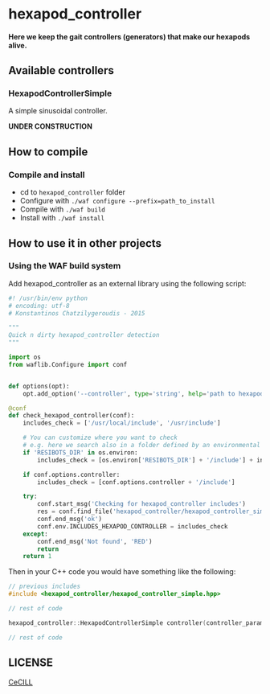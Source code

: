 # hexapod_controller

#### Here we keep the gait controllers (generators) that make our hexapods alive.

## Available controllers

### HexapodControllerSimple

A simple sinusoidal controller.

**UNDER CONSTRUCTION**

## How to compile

### Compile and install

- cd to `hexapod_controller` folder
- Configure with `./waf configure --prefix=path_to_install`
- Compile with `./waf build`
- Install with `./waf install`

## How to use it in other projects

### Using the WAF build system

Add hexapod_controller as an external library using the following script:

```python
#! /usr/bin/env python
# encoding: utf-8
# Konstantinos Chatzilygeroudis - 2015

"""
Quick n dirty hexapod_controller detection
"""

import os
from waflib.Configure import conf


def options(opt):
	opt.add_option('--controller', type='string', help='path to hexapod_controller', dest='controller')

@conf
def check_hexapod_controller(conf):
	includes_check = ['/usr/local/include', '/usr/include']

	# You can customize where you want to check
	# e.g. here we search also in a folder defined by an environmental variable
	if 'RESIBOTS_DIR' in os.environ:
		includes_check = [os.environ['RESIBOTS_DIR'] + '/include'] + includes_check

	if conf.options.controller:
		includes_check = [conf.options.controller + '/include']

	try:
		conf.start_msg('Checking for hexapod_controller includes')
		res = conf.find_file('hexapod_controller/hexapod_controller_simple.hpp', includes_check)
		conf.end_msg('ok')
		conf.env.INCLUDES_HEXAPOD_CONTROLLER = includes_check
	except:
		conf.end_msg('Not found', 'RED')
		return
	return 1
```

Then in your C++ code you would have something like the following:

```cpp
// previous includes
#include <hexapod_controller/hexapod_controller_simple.hpp>

// rest of code

hexapod_controller::HexapodControllerSimple controller(controller_parameters, broken_legs);

// rest of code
```


## LICENSE

[CeCILL]

[CeCILL]: http://www.cecill.info/index.en.html
